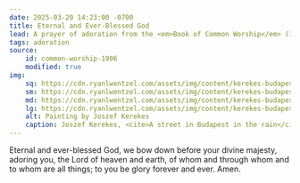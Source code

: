 ```yaml
---
date: 2025-03-20 14:23:00 -0700
title: Eternal and Ever-Blessed God
lead: A prayer of adoration from the <em>Book of Common Worship</em> (1906)
tags: adoration
source:
    id: common-worship-1906
    modified: true
img:
    sq: https://cdn.ryanlwentzel.com/assets/img/content/kerekes-budapest-street-sq.webp
    sm: https://cdn.ryanlwentzel.com/assets/img/content/kerekes-budapest-street-sm.webp
    md: https://cdn.ryanlwentzel.com/assets/img/content/kerekes-budapest-street-md.webp
    lg: https://cdn.ryanlwentzel.com/assets/img/content/kerekes-budapest-street-lg.webp
    alt: Painting by Joszef Kerekes
    caption: Joszef Kerekes, <cite>A street in Budapest in the rain</cite>
---
```

Eternal and ever-blessed God, we bow down before your divine majesty, adoring you, the Lord of heaven and earth, of whom and through whom and to whom are all things; to you be glory forever and ever. Amen.
